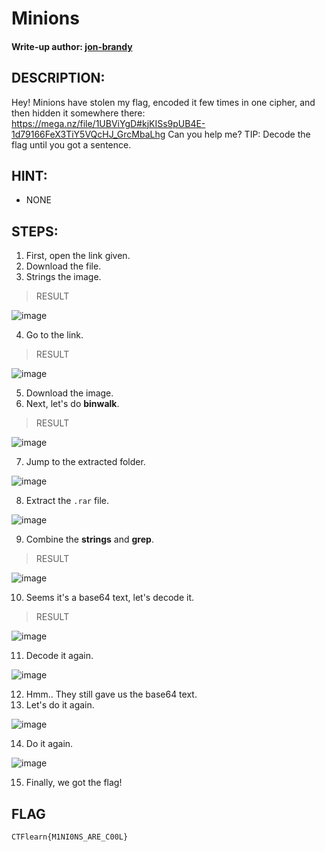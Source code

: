 # Minions
#### Write-up author: [jon-brandy](https://github.com/jon-brandy)
## DESCRIPTION:
Hey! Minions have stolen my flag, encoded it few times in one cipher, and then hidden it somewhere there:
https://mega.nz/file/1UBViYgD#kjKISs9pUB4E-1d79166FeX3TiY5VQcHJ_GrcMbaLhg Can you help me? TIP: Decode the flag until you got a sentence.
## HINT:
- NONE
## STEPS:
1. First, open the link given.
2. Download the file.
3. Strings the image.

> RESULT

![image](https://user-images.githubusercontent.com/70703371/193189919-accb6140-271e-4673-9a50-c8c4e760923a.png)

4. Go to the link.

> RESULT

![image](https://user-images.githubusercontent.com/70703371/193189954-d38c6266-eed3-4fed-8a3b-1f785f2dcc95.png)

5. Download the image.
6. Next, let's do **binwalk**.

> RESULT

![image](https://user-images.githubusercontent.com/70703371/193270591-6679972c-9669-41a3-8b80-9c50bbd411b5.png)


7. Jump to the extracted folder.

![image](https://user-images.githubusercontent.com/70703371/193270627-fb8b920d-982c-4a90-a73d-e76b186199ec.png)


8. Extract the `.rar` file.

![image](https://user-images.githubusercontent.com/70703371/193274072-58339617-a4a0-4982-995e-87fbb36c61c9.png)


9. Combine the **strings** and **grep**.

> RESULT

![image](https://user-images.githubusercontent.com/70703371/193274491-762e4aa9-3ee4-4cdc-988a-8cae60fb4e30.png)


10. Seems it's a base64 text, let's decode it.

> RESULT

![image](https://user-images.githubusercontent.com/70703371/193275073-f1e9aab5-df15-43b8-8ccb-949f74aa0a8f.png)


11. Decode it again.

![image](https://user-images.githubusercontent.com/70703371/193275157-9e6b0641-fe8b-4247-88c3-39f831bccfc7.png)


12. Hmm.. They still gave us the base64 text.
13. Let's do it again.

![image](https://user-images.githubusercontent.com/70703371/193275439-47977480-7b6c-44ba-944c-a413d4daee9b.png)


14. Do it again.

![image](https://user-images.githubusercontent.com/70703371/193275533-70c20558-45fc-4aa5-8e45-6d77610bd667.png)


15. Finally, we got the flag!


## FLAG

```
CTFlearn{M1NI0NS_ARE_C00L}
```


